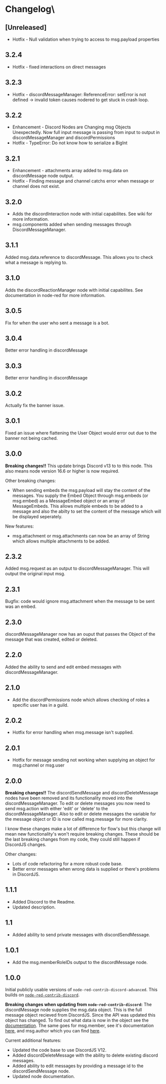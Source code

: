 # Changelog\

## [Unreleased]
* Hotfix - Null validation when trying to access to msg.payload properties

## 3.2.4
* Hotfix - fixed interactions on direct messages
## 3.2.3
* Hotfix - discordMessageManager: ReferenceError: setError is not defined -> invalid token causes nodered to get stuck in crash loop.
## 3.2.2
* Enhancement - Discord Nodes are Changing msg Objects Unexpectedly. Now full input message is passing from input to output in discordMessageManager and discordPermissions
* Hotfix - TypeError: Do not know how to serialize a BigInt
## 3.2.1
* Enhancement - attachments array added to msg.data on discordMessage node output.
* Hotfix - Finding message and channel catchs error when message or channel does not exist.
## 3.2.0
* Adds the discordInteraction node with initial capabilites. See wiki for more information.
* msg.components added when sending messages through DiscordMessageManager.
## 3.1.1
Added msg.data.reference to discordMessage. This allows you to check what a message is replying to.
## 3.1.0
Adds the discordReactionManager node with initial capabilites. See documentation in node-red for more information.
## 3.0.5
Fix for when the user who sent a message is a bot.
## 3.0.4
Better error handling in discordMessage
## 3.0.3
Better error handling in discordMessage
## 3.0.2
Actually fix the banner issue.
## 3.0.1
Fixed an issue where flattening the User Object would error out due to the banner not being cached.
## 3.0.0
**Breaking changes!!**
This update brings Discord v13 to to this node. This also means node version 16.6 or higher is now required.

Other breaking changes:
* When sending embeds the msg.payload will stay the content of the messages. You supply the Embed Object through msg.embeds (or msg.embed) as a MessageEmbed object or an array of MessageEmbeds. This allows multiple embeds to be added to a message and also the abilty to set the content of the message which will be displayed seperately.

New features:
* msg.attachment or msg.attachments can now be an array of String which allows multiple attachments to be added.

## 2.3.2

Added msg.request as an output to discordMessageManager. This will output the original input msg.
## 2.3.1

Bugfix: code would ignore msg.attachment when the message to be sent was an embed.
## 2.3.0

discordMessageManager now has an ouput that passes the Object of the message that was created, edited or deleted.

## 2.2.0

Added the ability to send and edit embed messages with discordMessageManager.
## 2.1.0

* Add the discordPermissions node which allows checking of roles a specific user has in a guild.
## 2.0.2

* Hotfix for error handling when msg.message isn't supplied.
## 2.0.1

* Hotfix for message sending not working when supplying an object for msg.channel or msg.user
## 2.0.0
**Breaking changes!!**
The discordSendMessage and discordDeleteMessage nodes have been removed and its functionality moved into the discordMessageManager.
To edit or delete messages you now need to send msg.action with either 'edit' or 'delete' to the discordMessageManager.
Also to edit or delete messages the variable for the message object or ID is now called msg.message for more clarity.

I know these changes make a lot of difference for flow's but this change will mean new functionality's won't require breaking changes. 
These should be the last breaking changes from my code, they could still happen if DiscordJS changes.

Other changes:
* Lots of code refactoring for a more robust code base.
* Better error messages when wrong data is supplied or there's problems in DiscordJS.

## 1.1.1

* Added Discord to the Readme.
* Updated description.
## 1.1

* Added ability to send private messages with discordSendMessage.

## 1.0.1

* Add the msg.memberRoleIDs output to the discordMessage node.
## 1.0.0

Initial publicly usable versions of `node-red-contrib-discord-advanced`.
This builds on [`node-red-contrib-discord`](https://github.com/jorisvddonk/node-red-contrib-discord).

**Breaking changes when updating from `node-red-contrib-discord`:**
The discordMessage node supplies the msg.data object. This is the full message object recieved from DiscordJS.
Since the API was updated this object has changed. To find out what data is now in the object see the [documentation](https://discord.js.org/#/docs/main/stable/class/Message). The same goes for msg.member, see it's documentation [here](https://discord.js.org/#/docs/main/stable/class/GuildMember), and msg.author which you can find [here](https://discord.js.org/#/docs/main/stable/class/User).

Current additional features:
* Updated the code base to use DiscordJS V12.
* Added discordDeleteMessage with the ability to delete existing discord messages.
* Added ability to edit messages by providing a message id to the discordSendMessage node.
* Updated node documentation.
